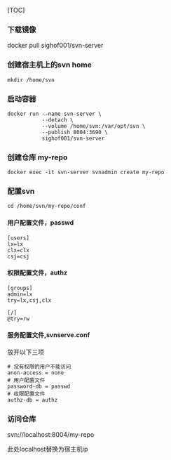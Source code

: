[TOC]

### 下载镜像
docker pull sighof001/svn-server

### 创建宿主机上的svn home
```
mkdir /home/svn
```

### 启动容器
```
docker run --name svn-server \
           --detach \
           --volume /home/svn:/var/opt/svn \
           --publish 8004:3690 \
           sighof001/svn-server
```
### 创建仓库 my-repo
```
docker exec -it svn-server svnadmin create my-repo
```

### 配置svn
```
cd /home/svn/my-repo/conf
```

#### 用户配置文件，passwd
```
[users]
lx=lx
clx=clx
csj=csj
```

#### 权限配置文件，authz
```
[groups]
admin=lx
try=lx,csj,clx

[/]
@try=rw

```
#### 服务配置文件,svnserve.conf
放开以下三项
```
# 没有权限的用户不能访问
anon-access = none
# 用户配置文件
password-db = passwd
# 权限配置文件
authz-db = authz

```

### 访问仓库
svn://localhost:8004/my-repo

此处localhost替换为宿主机ip